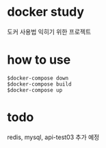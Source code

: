 # docker study
도커 사용법 익히기 위한 프로젝트

# how to use
```
$docker-compose down
$docker-compose build
$docker-compose up
```

# todo
redis, mysql, api-test03 추가 예정